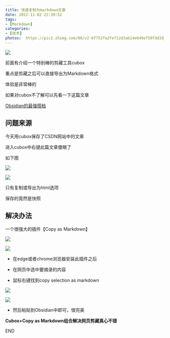 ```yaml
---
title: 快速复制为markdown文章
date: 2022-11-02 22:39:52
tags: 
- [Markdown]
categories:
- [技术]
photos:  https://pic2.zhimg.com/80/v2-6f752fa2fef12d3ab14e649ef50fdd3d_720w.webp
---
```

![](https://pic2.zhimg.com/80/v2-6f752fa2fef12d3ab14e649ef50fdd3d_720w.webp)

  

前面有介绍一个特别棒的剪藏工具cubox

重点是剪藏之后可以直接导出为Markdown格式

体验是非常棒的

如果对cubox不了解可以先看一下这篇文章

[Obsidian的最强搭档](https://link.zhihu.com/?target=http%3A//mp.weixin.qq.com/s%3F__biz%3DMzU4MzgxNjczMA%3D%3D%26mid%3D2247484436%26idx%3D1%26sn%3D11384d2a4ecb2dcd44ec57bf9b3addf6%26chksm%3Dfda20761cad58e773b93786ff632621d0b23b08c4aad6e43b9cb8b9b2a74a7a6e867fbdf9597%26scene%3D21%23wechat_redirect)

## 问题来源

今天用cubox保存了CSDN网站中的文章

进入cubox中右键此篇文章傻眼了

如下图

![](https://pic4.zhimg.com/v2-75f8d01550acde60dcedf5dfd21970db_b.jpg)

![](https://pic4.zhimg.com/80/v2-75f8d01550acde60dcedf5dfd21970db_720w.webp)

  

只有复制或导出为html选项

保存的竟然是快照

## 解决办法

一个很强大的插件【Copy as Markdown】

![](https://pic3.zhimg.com/v2-1ef501cc65f44130039b4d498f1d7f6e_b.jpg)

![](https://pic3.zhimg.com/80/v2-1ef501cc65f44130039b4d498f1d7f6e_720w.webp)

- 在edge或者chrome浏览器安装此插件之后  
      
    
- 在网页中选中要摘录的内容  
      
    
- 鼠标右键找到copy selection as markdown  
      
    

![](https://pic1.zhimg.com/v2-ffcba6a16ce3259c6ab670fbe683ed0c_b.jpg)

![](https://pic1.zhimg.com/80/v2-ffcba6a16ce3259c6ab670fbe683ed0c_720w.webp)

- 然后粘贴到Obsidian中即可，很完美  
    

**Cubox+Copy as Markdown组合解决网页剪藏真心不错**

END